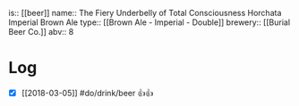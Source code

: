 is:: [[beer]]
name:: The Fiery Underbelly of Total Consciousness Horchata Imperial Brown Ale
type:: [[Brown Ale - Imperial - Double]]
brewery:: [[Burial Beer Co.]]
abv:: 8

# Log
- [x] [[2018-03-05]] #do/drink/beer 👍👍
